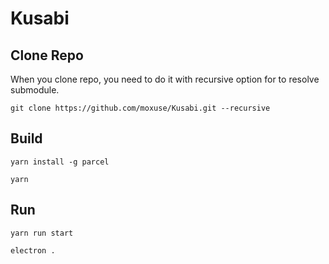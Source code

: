 # Kusabi

## Clone Repo

When you clone repo, you need to do it with recursive option for to resolve submodule.

```
git clone https://github.com/moxuse/Kusabi.git --recursive
```

## Build

```
yarn install -g parcel

yarn
```

## Run

```
yarn run start

electron .
```
